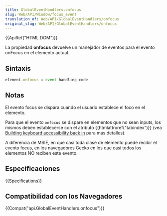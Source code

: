 ```yaml
---
title: GlobalEventHandlers.onfocus
slug: Web/API/Window/focus_event
translation_of: Web/API/GlobalEventHandlers/onfocus
original_slug: Web/API/GlobalEventHandlers/onfocus
---
```


{{ApiRef("HTML DOM")}}

La propiedad **onfocus** devuelve un manejador de eventos para el evento onFocus en el elemento actual.

## Sintaxis

```js
element.onfocus = event handling code
```

## Notas

El evento focus se dispara cuando el usuario establece el foco en el elemento.

Para que el evento `onfocus` se dispare en elementos que no sean inputs, los mismos deben establecerse con el atributo {{htmlattrxref("tabindex")}} (vea [Building keyboard accessibility back in](/es/docs/Learn/Accessibility/HTML#Building_keyboard_accessibility_back_in) para mas detalles).

A diferencia de MSIE, en que casi toda clase de elemento puede recibir el evento focus, en los navegadores Gecko en los que casi todos los elementos NO reciben este evento.

## Especificaciones

{{Specifications}}

## Compatibilidad con los Navegadores

{{Compat("api.GlobalEventHandlers.onfocus")}}
